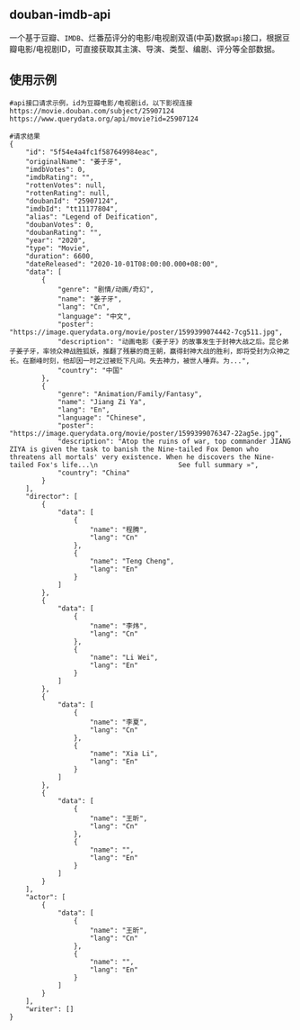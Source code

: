 douban-imdb-api
---------------
一个基于豆瓣、`IMDB`、烂番茄评分的电影/电视剧双语(中英)数据`api`接口，根据豆瓣电影/电视剧ID，可直接获取其主演、导演、类型、编剧、评分等全部数据。

使用示例
----


    #api接口请求示例，id为豆瓣电影/电视剧id，以下影视连接https://movie.douban.com/subject/25907124
    https://www.querydata.org/api/movie?id=25907124
    
    #请求结果
    {
        "id": "5f54e4a4fc1f587649984eac",
        "originalName": "姜子牙",
        "imdbVotes": 0,
        "imdbRating": "",
        "rottenVotes": null,
        "rottenRating": null,
        "doubanId": "25907124",
        "imdbId": "tt11177804",
        "alias": "Legend of Deification",
        "doubanVotes": 0,
        "doubanRating": "",
        "year": "2020",
        "type": "Movie",
        "duration": 6600,
        "dateReleased": "2020-10-01T08:00:00.000+08:00",
        "data": [
            {
                "genre": "剧情/动画/奇幻",
                "name": "姜子牙",
                "lang": "Cn",
                "language": "中文",
                "poster": "https://image.querydata.org/movie/poster/1599399074442-7cg511.jpg",
                "description": "动画电影《姜子牙》的故事发生于封神大战之后。昆仑弟子姜子牙，率领众神战胜狐妖，推翻了残暴的商王朝，赢得封神大战的胜利，即将受封为众神之长。在巅峰时刻，他却因一时之过被贬下凡间。失去神力，被世人唾弃。为...",
                "country": "中国"
            },
            {
                "genre": "Animation/Family/Fantasy",
                "name": "Jiang Zi Ya",
                "lang": "En",
                "language": "Chinese",
                "poster": "https://image.querydata.org/movie/poster/1599399076347-22ag5e.jpg",
                "description": "Atop the ruins of war, top commander JIANG ZIYA is given the task to banish the Nine-tailed Fox Demon who threatens all mortals' very existence. When he discovers the Nine-tailed Fox's life...\n                    See full summary »",
                "country": "China"
            }
        ],
        "director": [
            {
                "data": [
                    {
                        "name": "程腾",
                        "lang": "Cn"
                    },
                    {
                        "name": "Teng Cheng",
                        "lang": "En"
                    }
                ]
            },
            {
                "data": [
                    {
                        "name": "李炜",
                        "lang": "Cn"
                    },
                    {
                        "name": "Li Wei",
                        "lang": "En"
                    }
                ]
            },
            {
                "data": [
                    {
                        "name": "李夏",
                        "lang": "Cn"
                    },
                    {
                        "name": "Xia Li",
                        "lang": "En"
                    }
                ]
            },
            {
                "data": [
                    {
                        "name": "王昕",
                        "lang": "Cn"
                    },
                    {
                        "name": "",
                        "lang": "En"
                    }
                ]
            }
        ],
        "actor": [
            {
                "data": [
                    {
                        "name": "王昕",
                        "lang": "Cn"
                    },
                    {
                        "name": "",
                        "lang": "En"
                    }
                ]
            }
        ],
        "writer": []
    }
